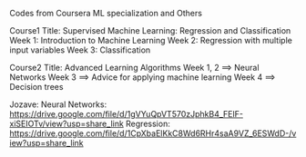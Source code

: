 Codes from Coursera ML specialization and Others

Course1 Title: Supervised Machine Learning: Regression and Classification
Week 1: Introduction to Machine Learning
Week 2: Regression with multiple input variables
Week 3: Classification

Course2 Title: Advanced Learning Algorithms
Week 1, 2 ==> Neural Networks
Week 3 ==> Advice for applying machine learning
Week 4 ==> Decision trees

Jozave:
Neural Networks: https://drive.google.com/file/d/1gVYuQpVT570zJphkB4_FElF-xiSEIOTv/view?usp=share_link
Regression: https://drive.google.com/file/d/1CpXbaElKkC8Wd6RHr4saA9VZ_6ESWdD-/view?usp=share_link
